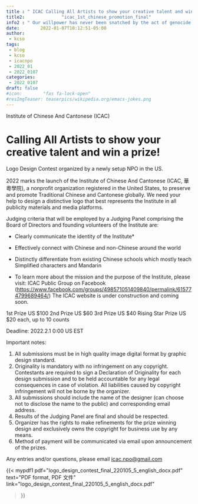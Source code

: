 ```yaml
---
title : " ICAC Calling All Artists to show your creative talent and win a prize!"
title2:              "icac_1st_chinese_promotion_final"
info2 : " Our willpower has never been snatched by the act of genocide."
date:        2022-01-07T10:12:51-05:00
author:
 - kcso
tags:
 - blog
 - kcso
 - icacnpo
 - 2022_01
 - 2022_0107
categories:
 - 2022_0107
draft: false
#icon:        "fas fa-lock-open"
#resImgTeaser: teaserpics/wikipedia.org/emacs-jokes.png
---
```

Institute of Chinese And Cantonese (ICAC)


# Calling All Artists to show your creative talent and win a prize!


Logo Design Contest organized by a newly setup NPO in the US.
 
2022 marks the launch of the Institute of Chinese And Cantonese (ICAC, 華粵學院), a nonprofit organization registered in the United States, to preserve and promote Traditional Chinese and Cantonese globally. We need your help to design a distinctive logo that best represents the Institute in all publicity materials and media platforms.
 
Judging criteria that will be employed by a Judging Panel comprising the Board of Directors and founding volunteers of the Institute are:


* Clearly communicate the identity of the Institute*
* Effectively connect with Chinese and non-Chinese around the world
* Distinctly differentiate from existing Chinese schools which mostly teach Simplified characters and Mandarin


* To learn more about the mission and the purpose of the Institute, please visit: 
ICAC Public Group on Facebook   (https://www.facebook.com/groups/498571051409840/permalink/615774799689464/)
The ICAC website is under construction and coming soon.  


1st Prize        US $100
2nd Prize        US $60
3rd Prize        US $40
Rising Star Prize        US $20 each, up to 10 counts


Deadline: 2022.2.1 0:00 US EST
 
Important notes:
1. All submissions must be in high quality image digital format by graphic design standard.
2. Originality is mandatory with no infringement on any copyright. Contestants are required to sign a Declaration of Originality for each design submission and to be held accountable for any legal consequences in case of violation. All liabilities caused by copyright infringement will not be borne by the organizer.
3. All submissions should include the name of the designer (can choose not to disclose the name to the public) and corresponding email address. 
4. Results of the Judging Panel are final and should be respected.
5. Organizer has the rights to make refinements for the prize winning design and exclusively owns the copyright for business use by any means.
6. Method of payment will be communicated via email upon announcement of the prizes.


Any entries and/or questions, please email icac.npo@gmail.com



{{< mypdf1 pdf="logo_design_contest_final_220105_5_english_docx.pdf"
text="PDF format, PDF 文件"
link="logo_design_contest_final_220105_5_english_docx.pdf"
>}}

